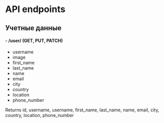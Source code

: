 # API endpoints

## Учетные данные

#### - /user/ (GET, PUT, PATCH)

- username
- image
- first_name
- last_name
- name
- email
- city
- country
- location
- phone_number

Returns id, username, username, first_name, last_name, name, email,
city, country, location, phone_number
